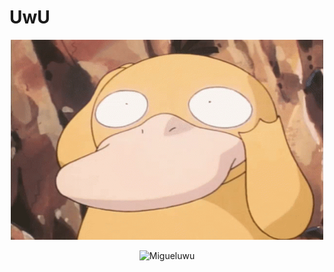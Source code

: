 <div style="background-image: url([https://github.com/Migueluwu/Migueluwu/blob/main/src/fondo.jpg](https://raw.githubusercontent.com/Migueluwu/Migueluwu/main/src/fondo.jpg))">
<h1>UwU</h1>
<p align="center">
 <img alt="GIF" src="https://github.com/Migueluwu/code-gif/blob/c9fb7b4c8b708662d6713698f618eae2c473fc66/pokemon-psyduck.gif" width="500" height="320" />
</p>


<p align="center"> <img src="https://github-readme-stats.vercel.app/api?username=Migueluwu&show_icons=true&theme=gotham" alt="Migueluwu" /></p>
</div>
